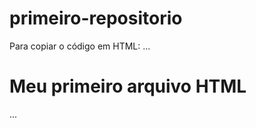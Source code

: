 # primeiro-repositorio
Para copiar o código em HTML:
...

<html>
  <h1>Meu primeiro arquivo HTML</h1>
</html>

...
